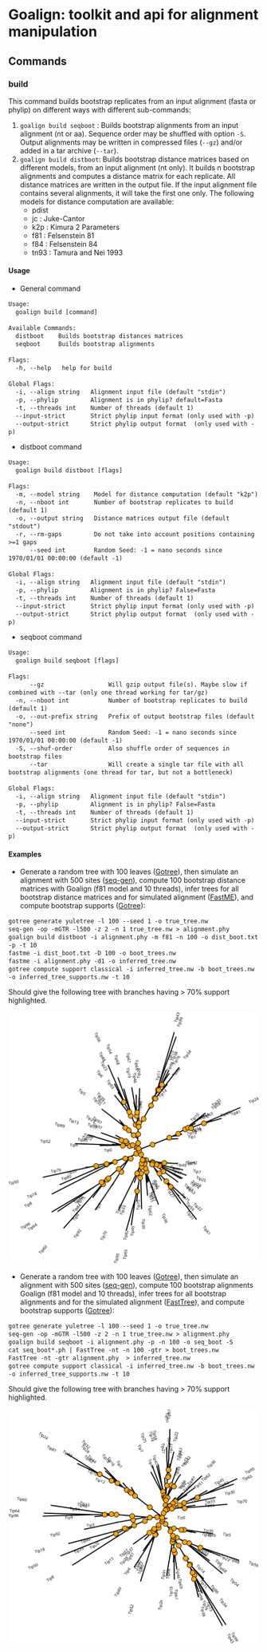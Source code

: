 # Goalign: toolkit and api for alignment manipulation

## Commands

### build
This command builds bootstrap replicates from an input alignment (fasta or phylip) on different ways with different sub-commands:
1. `goalign build seqboot` : Builds bootstrap alignments from an input alignment (nt or aa). Sequence order may be shuffled with option `-S`. Output alignments may be written in compressed files (`--gz`) and/or added in a tar archive (`--tar`).
2. `goalign build distboot`: Builds bootstrap distance matrices based on different models, from an input alignment (nt only). It builds n bootstrap alignments and computes a distance matrix for each replicate. All distance matrices are written in the output file. If the input alignment file contains several alignments, it will take the first one only. The following models for distance computation are available:
    - pdist
    - jc   : Juke-Cantor
    - k2p  : Kimura 2 Parameters
    - f81  : Felsenstein 81
    - f84  : Felsenstein 84
    - tn93 : Tamura and Nei 1993

#### Usage

* General command
```
Usage:
  goalign build [command]

Available Commands:
  distboot    Builds bootstrap distances matrices
  seqboot     Builds bootstrap alignments

Flags:
  -h, --help   help for build

Global Flags:
  -i, --align string   Alignment input file (default "stdin")
  -p, --phylip         Alignment is in phylip? default=Fasta
  -t, --threads int    Number of threads (default 1)
  --input-strict       Strict phylip input format (only used with -p)
  --output-strict      Strict phylip output format  (only used with -p)
```

* distboot command
```
Usage:
  goalign build distboot [flags]

Flags:
  -m, --model string    Model for distance computation (default "k2p")
  -n, --nboot int       Number of bootstrap replicates to build (default 1)
  -o, --output string   Distance matrices output file (default "stdout")
  -r, --rm-gaps         Do not take into account positions containing >=1 gaps
      --seed int        Random Seed: -1 = nano seconds since 1970/01/01 00:00:00 (default -1)

Global Flags:
  -i, --align string   Alignment input file (default "stdin")
  -p, --phylip         Alignment is in phylip? False=Fasta
  -t, --threads int    Number of threads (default 1)
  --input-strict       Strict phylip input format (only used with -p)
  --output-strict      Strict phylip output format  (only used with -p)
```

* seqboot command
```
Usage:
  goalign build seqboot [flags]

Flags:
      --gz                  Will gzip output file(s). Maybe slow if combined with --tar (only one thread working for tar/gz)
  -n, --nboot int           Number of bootstrap replicates to build (default 1)
  -o, --out-prefix string   Prefix of output bootstrap files (default "none")
      --seed int            Random Seed: -1 = nano seconds since 1970/01/01 00:00:00 (default -1)
  -S, --shuf-order          Also shuffle order of sequences in bootstrap files
      --tar                 Will create a single tar file with all bootstrap alignments (one thread for tar, but not a bottleneck)

Global Flags:
  -i, --align string   Alignment input file (default "stdin")
  -p, --phylip         Alignment is in phylip? False=Fasta
  -t, --threads int    Number of threads (default 1)
  --input-strict       Strict phylip input format (only used with -p)
  --output-strict      Strict phylip output format  (only used with -p)
```

#### Examples

* Generate a random tree with 100 leaves ([Gotree](https://github.com/fredericlemoine/gotree)), then simulate an alignment with 500 sites ([seq-gen](https://github.com/rambaut/Seq-Gen)), compute 100 bootstrap distance matrices with Goalign (f81 model and 10 threads), infer trees for all bootstrap distance matrices and for simulated alignment ([FastME](http://www.atgc-montpellier.fr/fastme/)), and compute bootstrap supports ([Gotree](https://github.com/fredericlemoine/gotree)):

```
gotree generate yuletree -l 100 --seed 1 -o true_tree.nw
seq-gen -op -mGTR -l500 -z 2 -n 1 true_tree.nw > alignment.phy
goalign build distboot -i alignment.phy -m f81 -n 100 -o dist_boot.txt -p -t 10
fastme -i dist_boot.txt -D 100 -o boot_trees.nw
fastme -i alignment.phy -d1 -o inferred_tree.nw
gotree compute support classical -i inferred_tree.nw -b boot_trees.nw -o inferred_tree_supports.nw -t 10
```

Should give the following tree with branches having > 70% support highlighted. 

![Distance supports](build_image_1.svg)

* Generate a random tree with 100 leaves ([Gotree](https://github.com/fredericlemoine/gotree)), then simulate an alignment with 500 sites ([seq-gen](https://github.com/rambaut/Seq-Gen)), compute 100 bootstrap alignments Goalign (f81 model and 10 threads), infer trees for all bootstrap alignments and for the simulated alignment ([FastTree](http://www.microbesonline.org/fasttree/)), and compute bootstrap supports ([Gotree](https://github.com/fredericlemoine/gotree)):

```
gotree generate yuletree -l 100 --seed 1 -o true_tree.nw
seq-gen -op -mGTR -l500 -z 2 -n 1 true_tree.nw > alignment.phy
goalign build seqboot -i alignment.phy -p -n 100 -o seq_boot -S
cat seq_boot*.ph | FastTree -nt -n 100 -gtr > boot_trees.nw
FastTree -nt -gtr alignment.phy  > inferred_tree.nw
gotree compute support classical -i inferred_tree.nw -b boot_trees.nw -o inferred_tree_supports.nw -t 10
```

Should give the following tree with branches having > 70% support highlighted. 

![Distance supports](build_image_2.svg)
